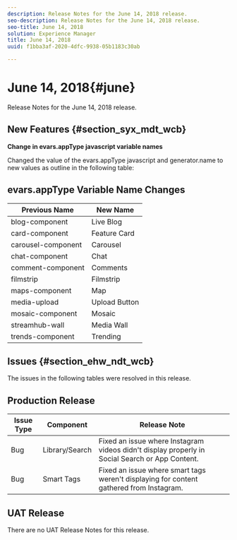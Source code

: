 ```yaml
---
description: Release Notes for the June 14, 2018 release.
seo-description: Release Notes for the June 14, 2018 release.
seo-title: June 14, 2018
solution: Experience Manager
title: June 14, 2018
uuid: f1bba3af-2020-4dfc-9938-05b1183c30ab

---
```


# June 14, 2018{#june}

Release Notes for the June 14, 2018 release.

## New Features {#section_syx_mdt_wcb}

**Change in evars.appType javascript variable names**

Changed the value of the evars.appType javascript and generator.name to new values as outline in the following table:

## evars.appType Variable Name Changes

|  Previous Name | New Name |
|---|---|
|  blog-component  | Live Blog |
|  card-component | Feature Card |
|  carousel-component | Carousel |
|  chat-component | Chat |
|  comment-component  | Comments |
|  filmstrip | Filmstrip |
|  maps-component | Map |
|  media-upload | Upload Button |
|  mosaic-component  | Mosaic |
|  streamhub-wall | Media Wall |
|  trends-component | Trending |

## Issues {#section_ehw_ndt_wcb}

The issues in the following tables were resolved in this release.

## Production Release

|  **Issue Type** | **Component** | **Release Note** |
|---|---|---|
|  Bug | Library/Search | Fixed an issue where Instagram videos didn't display properly in Social Search or App Content.  |
|  Bug | Smart Tags | Fixed an issue where smart tags weren't displaying for content gathered from Instagram. |

## UAT Release

There are no UAT Release Notes for this release.
